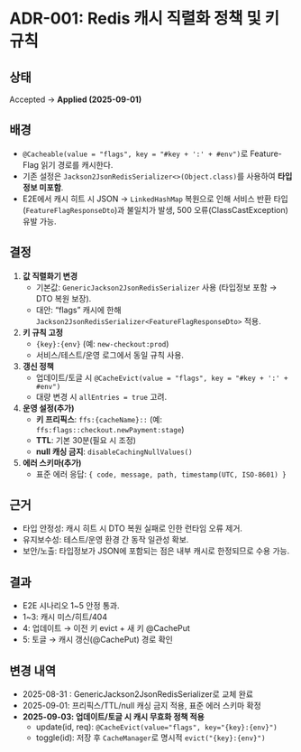 # ADR-001: Redis 캐시 직렬화 정책 및 키 규칙

## 상태
Accepted -> **Applied (2025-09-01)**

## 배경
- `@Cacheable(value = "flags", key = "#key + ':' + #env")`로 Feature-Flag 읽기 경로를 캐시한다.
- 기존 설정은 `Jackson2JsonRedisSerializer<>(Object.class)`를 사용하여 **타입정보 미포함**.
- E2E에서 캐시 히트 시 JSON → `LinkedHashMap` 복원으로 인해 서비스 반환 타입(`FeatureFlagResponseDto`)과 불일치가 발생, 500 오류(ClassCastException) 유발 가능.

## 결정
1. **값 직렬화기 변경**
   - 기본값: `GenericJackson2JsonRedisSerializer` 사용 (타입정보 포함 → DTO 복원 보장).
   - 대안: “flags” 캐시에 한해 `Jackson2JsonRedisSerializer<FeatureFlagResponseDto>` 적용.
2. **키 규칙 고정**
   - `{key}:{env}` (예: `new-checkout:prod`)
   - 서비스/테스트/운영 로그에서 동일 규칙 사용.
3. **갱신 정책**
   - 업데이트/토글 시 `@CacheEvict(value = "flags", key = "#key + ':' + #env")`
   - 대량 변경 시 `allEntries = true` 고려.
4. **운영 설정(추가)**
   - **키 프리픽스**: `ffs:{cacheName}::` (예: `ffs:flags::checkout.newPayment:stage`)
   - **TTL**: 기본 30분(필요 시 조정)
   - **null 캐싱 금지**: `disableCachingNullValues()`
5. **에러 스키마(추가)**
   - 표준 에러 응답: `{ code, message, path, timestamp(UTC, ISO-8601) }`

[//]: # (4. **가시성**)

[//]: # (   - 히트/미스 로깅을 &#40;개발/테스트 프로파일&#41;에서만 활성화.)

[//]: # (   - Micrometer로 DB 쿼리 카운트/레이턴시&#40;p95&#41; 추적 예정.)

## 근거
- 타입 안정성: 캐시 히트 시 DTO 복원 실패로 인한 런타임 오류 제거.
- 유지보수성: 테스트/운영 환경 간 동작 일관성 확보.
- 보안/노출: 타입정보가 JSON에 포함되는 점은 내부 캐시로 한정되므로 수용 가능.

## 결과
- E2E 시나리오 1~5 안정 통과.
- 1~3: 캐시 미스/히트/404
- 4: 업데이트 → 이전 키 evict + 새 키 @CachePut
- 5: 토글 → 캐시 갱신(@CachePut) 경로 확인

## 변경 내역 
- 2025-08-31 : GenericJackson2JsonRedisSerializer로 교체 완료 
- 2025-09-01: 프리픽스/TTL/null 캐싱 금지 적용, 표준 에러 스키마 확정
- **2025-09-03: 업데이트/토글 시 캐시 무효화 정책 적용**
   - update(id, req): `@CacheEvict(value="flags", key="{key}:{env}")`
   - toggle(id): 저장 후 `CacheManager`로 명시적 `evict("{key}:{env}")`